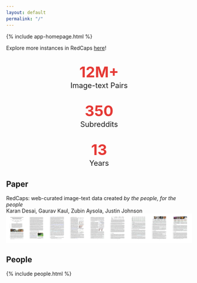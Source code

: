 ```yaml
---
layout: default
permalink: "/"
---
```


<link rel="stylesheet" type="text/css" href="/static/css/home.css">

{% include app-homepage.html %}

<span id="teaser-caption" style="text-align: center">
  Explore more instances in RedCaps <a href="/explore">here</a>!
</span>

<!-- --------------------------------------------------------------------- -->
<!--                              STATS                                    -->
<!-- --------------------------------------------------------------------- -->
<div class="row">
    <style>
      .col {
        margin-top: 2rem;
        margin-bottom: 2rem;
      }
      .stat-number {
        color: #e53935;
        font-weight: 700;
        font-size: 2.5rem;
      }
      .stat-subtext {
        font-size: 1.25rem;
      }
    </style>
    <div class="col" style="text-align: center">
        <span class="stat-number">12M+</span><br/>
        <span class="stat-subtext">Image-text Pairs</span>
    </div>
    <div class="col" style="text-align: center">
        <span class="stat-number">350</span><br/>
        <span class="stat-subtext">Subreddits</span>
    </div>
    <div class="col" style="text-align: center">
        <span class="stat-number">13</span><br/>
        <span class="stat-subtext">Years</span>
    </div>
</div>

<!-- --------------------------------------------------------------------- -->
<!--                              PAPER                                    -->
<!-- --------------------------------------------------------------------- -->
<div class="row">
  <h2 class="anchor" id="paper">Paper</h2>

  <div class="paper-container" style="horizontal-align: center">
    <span class="paper-title">RedCaps: web-curated image-text data created <i>by the people, for the people</i></span>
    <br/>
    <span class="paper-authors">Karan Desai, Gaurav Kaul, Zubin Aysola, Justin Johnson</span>
    <br>
    <div class="paper-banner col-md-12 col-sm-12 col-xs-12">
      <a href="/paper" target="_blank"> <img src="static/img/paper/redcaps_banner.png" alt="redcaps paper" title="redcaps paper"/> </a>
    </div>
  </div>
</div>

<h2 class="anchor" id="paper">People</h2>
<div class="people-container">
{% include people.html %}
</div>
